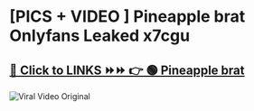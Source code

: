 
 # [PICS + VIDEO ] Pineapple brat Onlyfans Leaked x7cgu

## <h2><a href="https://clipsfans.com/Pineapple_brat&ref=git">🔗 Click to LINKS ⏩⏩ 👉 🟢 Pineapple brat </a></h2>

<a href="https://clipsfans.com/Pineapple_brat&ref=git" rel="nofollow" data-target="animated-image.originalLink"><img src="https://i.ibb.co.com/xMMVF88/686577567.gif" alt="Viral Video Original" style="max-width: 100%; display: inline-block;" data-target="animated-image.originalImage"></a>


